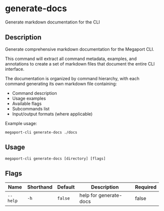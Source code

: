 # generate-docs

Generate markdown documentation for the CLI

## Description

Generate comprehensive markdown documentation for the Megaport CLI.

This command will extract all command metadata, examples, and annotations
to create a set of markdown files that document the entire CLI interface.

The documentation is organized by command hierarchy, with each command
generating its own markdown file containing:
- Command description
- Usage examples
- Available flags
- Subcommands list
- Input/output formats (where applicable)

Example usage:
```
megaport-cli generate-docs ./docs

```


## Usage

```
megaport-cli generate-docs [directory] [flags]
```







## Flags

| Name | Shorthand | Default | Description | Required |
|------|-----------|---------|-------------|----------|
| `--help` | `-h` | `false` | help for generate-docs | false |



